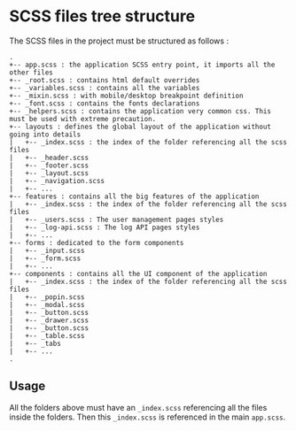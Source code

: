 SCSS files tree structure
=========================

The SCSS files in the project must be structured as follows :

```
.
+-- app.scss : the application SCSS entry point, it imports all the other files
+-- _root.scss : contains html default overrides
+-- _variables.scss : contains all the variables
+-- _mixin.scss : with mobile/desktop breakpoint definition
+-- _font.scss : contains the fonts declarations
+-- _helpers.scss : contains the application very common css. This must be used with extreme precaution.
+-- layouts : defines the global layout of the application without going into details
|   +-- _index.scss : the index of the folder referencing all the scss files
|   +-- _header.scss
|   +-- _footer.scss
|   +-- _layout.scss
|   +-- _navigation.scss
|   +-- ...
+-- features : contains all the big features of the application
|   +-- _index.scss : the index of the folder referencing all the scss files
|   +-- _users.scss : The user management pages styles
|   +-- _log-api.scss : The log API pages styles
|   +-- ...
+-- forms : dedicated to the form components
|   +-- _input.scss
|   +-- _form.scss
|   +-- ...
+-- components : contains all the UI component of the application
|   +-- _index.scss : the index of the folder referencing all the scss files
|   +-- _popin.scss
|   +-- _modal.scss
|   +-- _button.scss
|   +-- _drawer.scss
|   +-- _button.scss
|   +-- _table.scss
|   +-- _tabs
|   +-- ...
.
```

Usage
-----

All the folders above must have an `_index.scss` referencing all the files inside the folders.
Then this `_index.scss` is referenced in the main `app.scss`.

